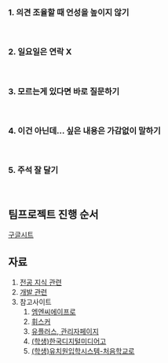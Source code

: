 <h3> 1. 의견 조율할 때 언성을 높이지 않기 </h3><br/>
<h3> 2. 일요일은 연락 X </h3><br/>
<h3> 3. 모르는게 있다면 바로 질문하기 </h3><br/>
<h3> 4. 이건 아닌데... 싶은 내용은 가감없이 말하기 </h3><br/>
<h3> 5. 주석 잘 달기 </h3><br/>

## 팀프로젝트 진행 순서
[구글시트](https://docs.google.com/spreadsheets/d/1o7xDyb1eGY72_eYgpjCF5Iuoph3_9X_zYhoFV4aV6E8/edit?usp=sharing)

## 자료
1. [전공 지식 관련](https://github.com/HyeminNoh/Tech-Stack)
2. [개발 관련](https://github.com/syO-Oii/SaveDevelpInfo)
3. 참고사이트
   1) [엠엔씨에이프로](https://www.mncapro.com/sub02.html)
   2) [휘스커](https://www.whisker.kr/pages/sub/sub0201_02)
   3) [유플러스, 관리자페이지](http://www.uplusys.com/ver2/sub/2_02entrance.html)
   4) [(학생)한국디지털미디어고](https://www.youtube.com/watch?v=N8JVsTLXn9U)
   5) [(학생)유치원입학시스템-처음학교로](https://www.go-firstschool.go.kr/PAMS_SS/selectHm10mGridList.do)
